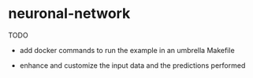 # neuronal-network

TODO 

- add docker commands to run the example in an umbrella Makefile

- enhance and customize the input data and the predictions performed
